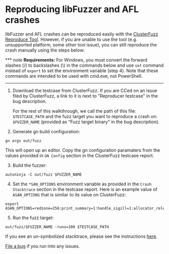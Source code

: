 # Reproducing libFuzzer and AFL crashes

libFuzzer and AFL crashes can be reproduced easily with the [ClusterFuzz Reproduce Tool]. However,
if you are unable to use the tool (e.g. unsupported platform, some other tool issue), you can still
reproduce the crash manually using the steps below:

*** note
**Requirements:** For Windows, you must convert the forward slashes (/) to backslashes (\\) in
the commands below and use `set` command instead of `export` to set the environment variable (step 4).
Note that these commands are intended to be used with cmd.exe, not PowerShell.
***

1. Download the testcase from ClusterFuzz. If you are CCed on an issue filed by
   ClusterFuzz, a link to it is next to "Reproducer testcase" in the bug description.

   For the rest of this walkthrough, we call the path of this
   file: `$TESTCASE_PATH` and the fuzz target you want to reproduce a
   crash on: `$FUZZER_NAME` (provided as "Fuzz target binary" in the bug description).

2. Generate gn build configuration:

```
gn args out/fuzz
```

This will open up an editor. Copy the gn configuration paramaters from the values
provided in `GN Config` section in the ClusterFuzz testcase report.


3. Build the fuzzer:

```
autoninja -C out/fuzz $FUZZER_NAME
```

4. Set the `*SAN_OPTIONS` environment variable as provided in the `Crash Stacktrace` section in the
testcase report.
Here is an example value of `ASAN_OPTIONS` that is similar to its value on
ClusterFuzz:

```
export ASAN_OPTIONS=redzone=256:print_summary=1:handle_sigill=1:allocator_release_to_os_interval_ms=500:print_suppressions=0:strict_memcmp=1:allow_user_segv_handler=0:use_sigaltstack=1:handle_sigfpe=1:handle_sigbus=1:detect_stack_use_after_return=0:alloc_dealloc_mismatch=0:detect_leaks=0:print_scariness=1:allocator_may_return_null=1:handle_abort=1:check_malloc_usable_size=0:detect_container_overflow=0:quarantine_size_mb=256:detect_odr_violation=0:symbolize=1:handle_segv=1:fast_unwind_on_fatal=1
```

5. Run the fuzz target:

```
out/fuzz/$FUZZER_NAME -runs=100 $TESTCASE_PATH
```

If you see an un-symbolized stacktrace, please see the instructions [here].

[File a bug] if you run into any issues.

[ClusterFuzz Reproduce Tool]: https://github.com/google/clusterfuzz-tools
[File a bug]: https://bugs.chromium.org/p/chromium/issues/entry?component=Tools%3EStability%3ElibFuzzer&comment=What%20problem%20are%20you%20seeing
[here]: getting_started.md#symbolize-stacktrace
